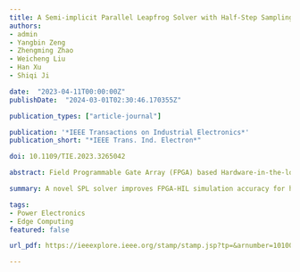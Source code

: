 ```yaml
---
title: A Semi-implicit Parallel Leapfrog Solver with Half-Step Sampling Technique for FPGA-based Real-time HIL Simulation of Power Converters
authors:
- admin
- Yangbin Zeng
- Zhengming Zhao
- Weicheng Liu
- Han Xu
- Shiqi Ji

date:  "2023-04-11T00:00:00Z"
publishDate:  "2024-03-01T02:30:46.170355Z"

publication_types: ["article-journal"]

publication: '*IEEE Transactions on Industrial Electronics*'
publication_short: "*IEEE Trans. Ind. Electron*"

doi: 10.1109/TIE.2023.3265042

abstract: Field Programmable Gate Array (FPGA) based Hardware-in-the-loop (HIL) simulation is an effective tool to verify the performance of physical controllers and shorten the development cycle of power converters. In HIL simulations, sampling accuracy is of concern and is desired to be improved by reducing the step size. However, due to the cost of computational time, the step size is hard to reduce indefinitely to meet the requirements for high switching frequency applications. To improve the sampling accuracy and simulation performance of HIL simulation, this paper proposes a semi-implicit parallel leapfrog (SPL) solver with half-step sampling technique. In this solver, the switches and the rest part of the system are implemented to be computed parallel when the switch leg model operates in continuous current mode. Besides, the solver is formulated in leapfrog format to reduce computational costs and to compute at half-step as a minimum step-size. With this format, the half-step sampling technique can be employed to increase the sampling rate by onefold, even in cases where it is challenging to reduce the simulation step size further. A dual active bridge converter case is implemented on the FPGA board with a 12.5-ns sampling step-size, retaining the simulation accuracy while switched at 400 kHz. To further verify the advantages, the results are compared with other HIL method and experimental results.

summary: A novel SPL solver improves FPGA-HIL simulation accuracy for high-frequency converters using parallel computation and half-step sampling.

tags:
- Power Electronics
- Edge Computing
featured: false

url_pdf: https://ieeexplore.ieee.org/stamp/stamp.jsp?tp=&arnumber=10100633

---
```

